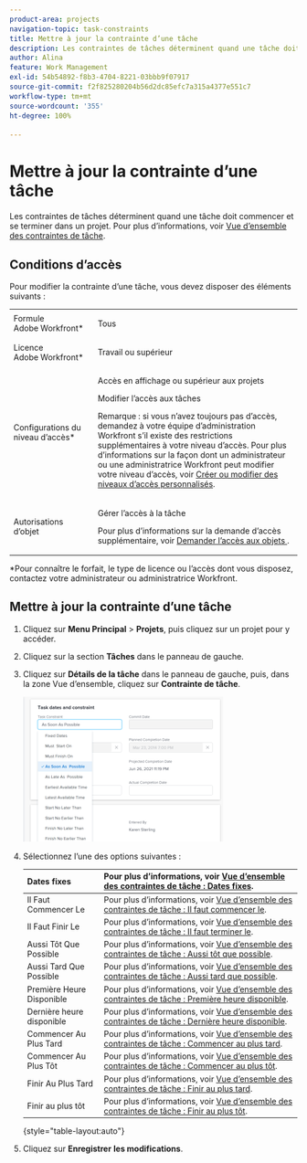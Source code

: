 ```yaml
---
product-area: projects
navigation-topic: task-constraints
title: Mettre à jour la contrainte d’une tâche
description: Les contraintes de tâches déterminent quand une tâche doit commencer et se terminer dans un projet. Pour plus d’informations, voir Vue d’ensemble des contraintes de tâche.
author: Alina
feature: Work Management
exl-id: 54b54892-f8b3-4704-8221-03bbb9f07917
source-git-commit: f2f825280204b56d2dc85efc7a315a4377e551c7
workflow-type: tm+mt
source-wordcount: '355'
ht-degree: 100%

---
```


# Mettre à jour la contrainte d’une tâche

Les contraintes de tâches déterminent quand une tâche doit commencer et se terminer dans un projet. Pour plus d’informations, voir [Vue d’ensemble des contraintes de tâche](../../../manage-work/tasks/task-constraints/task-constraint-overview.md).

## Conditions d’accès

Pour modifier la contrainte d’une tâche, vous devez disposer des éléments suivants :

<table style="table-layout:auto"> 
 <col> 
 <col> 
 <tbody> 
  <tr> 
   <td role="rowheader">Formule Adobe Workfront*</td> 
   <td> <p>Tous </p> </td> 
  </tr> 
  <tr> 
   <td role="rowheader">Licence Adobe Workfront*</td> 
   <td> <p>Travail ou supérieur</p> </td> 
  </tr> 
  <tr> 
   <td role="rowheader">Configurations du niveau d’accès*</td> 
   <td> <p>Accès en affichage ou supérieur aux projets</p> <p>Modifier l’accès aux tâches</p> <p>Remarque : si vous n’avez toujours pas d’accès, demandez à votre équipe d’administration Workfront s’il existe des restrictions supplémentaires à votre niveau d’accès. Pour plus d’informations sur la façon dont un administrateur ou une administratrice Workfront peut modifier votre niveau d’accès, voir <a href="../../../administration-and-setup/add-users/configure-and-grant-access/create-modify-access-levels.md" class="MCXref xref">Créer ou modifier des niveaux d’accès personnalisés</a>.</p> </td> 
  </tr> 
  <tr> 
   <td role="rowheader">Autorisations d’objet</td> 
   <td> <p>Gérer l’accès à la tâche </p> <p>Pour plus d’informations sur la demande d’accès supplémentaire, voir <a href="../../../workfront-basics/grant-and-request-access-to-objects/request-access.md" class="MCXref xref">Demander l’accès aux objets </a>.</p> </td> 
  </tr> 
 </tbody> 
</table>

&#42;Pour connaître le forfait, le type de licence ou l’accès dont vous disposez, contactez votre administrateur ou administratrice Workfront.

## Mettre à jour la contrainte d’une tâche

1. Cliquez sur **Menu Principal** > **Projets**, puis cliquez sur un projet pour y accéder.
1. Cliquez sur la section **Tâches** dans le panneau de gauche.
1. Cliquez sur **Détails de la tâche** dans le panneau de gauche, puis, dans la zone Vue d’ensemble, cliquez sur **Contrainte de tâche**.

   ![](assets/task-constraint-all-options-in-overview-350x254.png)

1. Sélectionnez l’une des options suivantes :

   | Dates fixes | Pour plus d’informations, voir [Vue d’ensemble des contraintes de tâche : Dates fixes](../../../manage-work/tasks/task-constraints/fixed-dates.md). |
   |---|---|
   | Il Faut Commencer Le | Pour plus d’informations, voir [Vue d’ensemble des contraintes de tâche : Il faut commencer le](../../../manage-work/tasks/task-constraints/must-start-on.md). |
   | Il Faut Finir Le | Pour plus d’informations, voir [Vue d’ensemble des contraintes de tâche : Il faut terminer le](../../../manage-work/tasks/task-constraints/must-finish-on.md). |
   | Aussi Tôt Que Possible | Pour plus d’informations, voir [Vue d’ensemble des contraintes de tâche : Aussi tôt que possible](../../../manage-work/tasks/task-constraints/as-soon-as-possible.md). |
   | Aussi Tard Que Possible | Pour plus d’informations, voir [Vue d’ensemble des contraintes de tâche : Aussi tard que possible](../../../manage-work/tasks/task-constraints/as-late-as-possible.md). |
   | Première Heure Disponible | Pour plus d’informations, voir [Vue d’ensemble des contraintes de tâche : Première heure disponible](../../../manage-work/tasks/task-constraints/earliest-available-time.md). |
   | Dernière heure disponible | Pour plus d’informations, voir [Vue d’ensemble des contraintes de tâche : Dernière heure disponible](../../../manage-work/tasks/task-constraints/latest-available-time.md). |
   | Commencer Au Plus Tard | Pour plus d’informations, voir [Vue d’ensemble des contraintes de tâche : Commencer au plus tard](../../../manage-work/tasks/task-constraints/start-no-later-than.md). |
   | Commencer Au Plus Tôt | Pour plus d’informations, voir [Vue d’ensemble des contraintes de tâche : Commencer au plus tôt](../../../manage-work/tasks/task-constraints/start-no-earlier-than.md). |
   | Finir Au Plus Tard | Pour plus d’informations, voir [Vue d’ensemble des contraintes de tâche : Finir au plus tard](../../../manage-work/tasks/task-constraints/finish-no-later-than.md). |
   | Finir au plus tôt | Pour plus d’informations, voir [Vue d’ensemble des contraintes de tâche : Finir au plus tôt](../../../manage-work/tasks/task-constraints/finish-no-earlier-than.md). |

   {style="table-layout:auto"}

1. Cliquez sur **Enregistrer** **les modifications**.

 
